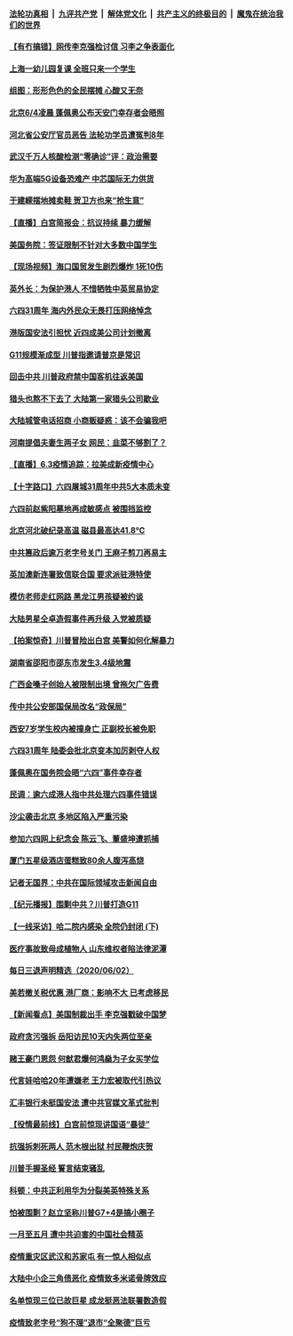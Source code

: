 ####  [法轮功真相](../../../../basic/blob/master/README.md?t=06040501) &nbsp;|&nbsp; [九评共产党](../../../../9ping.md/blob/master/README.md?t=06040501) &nbsp;|&nbsp; [解体党文化](../../../../jtdwh.md/blob/master/README.md?t=06040501)  &nbsp;|&nbsp; [共产主义的终极目的](../../../../gczydzjmd.md/blob/master/README.md?t=06040501) &nbsp;|&nbsp; [魔鬼在统治我们的世界](../../../../mgztzwmdsj.md/blob/master/README.md?t=06040501) 

#### [【有冇搞错】网传李克强检讨信 习李之争表面化](../pages/nsc413/n12158883.md?t=06040501) 

#### [上海一幼儿园复课 全班只来一个学生](../pages/nsc413/n12158922.md?t=06040501) 

#### [组图：形形色色的全民摆摊 心酸又无奈](../pages/nsc413/n12158679.md?t=06040501) 

#### [北京6/4凌晨 蓬佩奥公布天安门幸存者会晤照](../pages/nsc413/n12158858.md?t=06040501) 

#### [河北省公安厅官员恶告 法轮功学员遭冤判8年](../pages/nsc413/n12155605.md?t=06040501) 

#### [武汉千万人核酸检测“零确诊”评：政治需要](../pages/nsc413/n12158771.md?t=06040501) 

#### [华为高端5G设备恐难产 中芯国际无力供货](../pages/nsc413/n12158765.md?t=06040501) 

#### [于建嵘摆地摊卖鞋 贺卫方也来“抢生意”](../pages/nsc413/n12158863.md?t=06040501) 

#### [【直播】白宫简报会：抗议持续 暴力缓解](../pages/nsc413/n12155990.md?t=06040501) 

#### [美国务院：签证限制不针对大多数中国学生](../pages/nsc413/n12158789.md?t=06040501) 

#### [【现场视频】海口国贸发生剧烈爆炸 1死10伤](../pages/nsc413/n12158763.md?t=06040501) 

#### [英外长：为保护港人 不惜牺牲中英贸易协定](../pages/nsc413/n12158644.md?t=06040501) 

#### [六四31周年 海内外民众无畏打压网络悼念](../pages/nsc413/n12158005.md?t=06040501) 

#### [港版国安法引担忧 近四成美公司计划撤离](../pages/nsc413/n12158412.md?t=06040501) 

#### [G11规模渐成型 川普指邀请普京是常识](../pages/nsc413/n12158395.md?t=06040501) 

#### [回击中共 川普政府禁中国客机往返美国](../pages/nsc413/n12158407.md?t=06040501) 

#### [猎头也熬不下去了 大陆第一家猎头公司歇业](../pages/nsc413/n12158416.md?t=06040501) 

#### [大陆城管电话招商 小商贩疑惑：该不会骗我吧](../pages/nsc413/n12158258.md?t=06040501) 

#### [河南提倡夫妻生两子女 网民：韭菜不够割了？](../pages/nsc413/n12158276.md?t=06040501) 


#### [【直播】6.3疫情追踪：拉美成新疫情中心](../pages/nsc413/n12157990.md?t=06040501) 

#### [【十字路口】六四屠城31周年中共5大本质未变](../pages/nsc413/n12156683.md?t=06040501) 

#### [六四前赵紫阳墓地再成敏感点 被围挡监控](../pages/nsc413/n12157869.md?t=06040501) 

#### [北京河北破纪录高温 磁县最高达41.8℃](../pages/nsc413/n12157789.md?t=06040501) 

#### [中共篡政后逾万老字号关门 王麻子剪刀再易主](../pages/nsc413/n12157184.md?t=06040501) 

#### [英加澳新连署致信联合国 要求派驻港特使](../pages/nsc413/n12157551.md?t=06040501) 

#### [模仿老师走红网路 黑龙江男孩疑被约谈](../pages/nsc413/n12157319.md?t=06040501) 

#### [大陆男星仝卓造假事件再升级 入党被质疑](../pages/nsc413/n12157325.md?t=06040501) 

#### [【拍案惊奇】川普冒险出白宫 美警如何化解暴力](../pages/nsc413/n12156707.md?t=06040501) 

#### [湖南省邵阳市邵东市发生3.4级地震](../pages/nsc413/n12157173.md?t=06040501) 

#### [广西金嗓子创始人被限制出境 曾拖欠广告费](../pages/nsc413/n12157121.md?t=06040501) 

#### [传中共公安部国保局改名“政保局”](../pages/nsc413/n12157100.md?t=06040501) 

#### [西安7岁学生校内被撞身亡 正副校长被免职](../pages/nsc413/n12157031.md?t=06040501) 

#### [六四31周年 陆委会批北京变本加厉剥夺人权](../pages/nsc413/n12157138.md?t=06040501) 

#### [蓬佩奥在国务院会晤“六四”事件幸存者](../pages/nsc413/n12156948.md?t=06040501) 

#### [民调：逾六成港人指中共处理六四事件错误](../pages/nsc413/n12156989.md?t=06040501) 

#### [沙尘袭击北京 多地区陷入严重污染](../pages/nsc413/n12156987.md?t=06040501) 

#### [参加六四网上纪念会 陈云飞、董盛坤遭抓捕](../pages/nsc413/n12156717.md?t=06040501) 

#### [厦门五星级酒店蛋糕致80余人腹泻高烧](../pages/nsc413/n12156999.md?t=06040501) 

#### [记者无国界：中共在国际领域攻击新闻自由](../pages/nsc413/n12156755.md?t=06040501) 

#### [【纪元播报】围剿中共？川普打造G11](../pages/nsc413/n12156669.md?t=06040501) 

#### [【一线采访】哈二院内感染 全院仍封闭 (下)](../pages/nsc413/n12155051.md?t=06040501) 

#### [医疗事故致母成植物人 山东维权者陷法律泥潭](../pages/nsc413/n12156492.md?t=06040501) 

#### [每日三退声明精选（2020/06/02）](../pages/nsc413/n12156781.md?t=06040501) 

#### [美若撤关税优惠 港厂商：影响不大 已考虑移民](../pages/nsc413/n12156684.md?t=06040501) 

#### [【新闻看点】美国制裁出手 李克强戳破中国梦](../pages/nsc413/n12156207.md?t=06040501) 

#### [政府贪污强拆 岳阳访民10天内失两位至亲](../pages/nsc413/n12155698.md?t=06040501) 

#### [赌王豪门恩怨 何猷君爆何鸿燊为子女买学位](../pages/nsc413/n12156484.md?t=06040501) 

#### [代言娃哈哈20年遭嫌老 王力宏被取代引热议](../pages/nsc413/n12156302.md?t=06040501) 

#### [汇丰银行未挺国安法 遭中共官媒文革式批判](../pages/nsc413/n12156475.md?t=06040501) 

#### [【役情最前线】白宫前惊现讲国语“暴徒”](../pages/nsc413/n12156240.md?t=06040501) 

#### [抗强拆刺死两人 范木根出狱 村民鞭炮庆贺](../pages/nsc413/n12156459.md?t=06040501) 

#### [川普手握圣经 誓言结束骚乱](../pages/nsc413/n12156521.md?t=06040501) 

#### [科顿：中共正利用华为分裂美英特殊关系](../pages/nsc413/n12156396.md?t=06040501) 

#### [怕被围剿？赵立坚称川普G7+4是搞小圈子](../pages/nsc413/n12155925.md?t=06040501) 

#### [一月至五月 遭中共迫害的中国社会精英](../pages/nsc413/n12152992.md?t=06040501) 

#### [疫情重灾区武汉和苏家屯 有一惊人相似点](../pages/nsc413/n12150824.md?t=06040501) 

#### [大陆中小企三角债恶化 疫情致多米诺骨牌效应](../pages/nsc413/n12156209.md?t=06040501) 

#### [名单惊现三位已故巨星 成龙挺恶法联署数造假](../pages/nsc413/n12156141.md?t=06040501) 

#### [疫情致老字号“狗不理”退市“全聚德”巨亏](../pages/nsc413/n12156229.md?t=06040501) 

